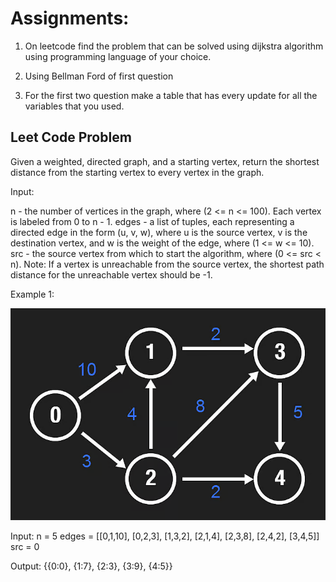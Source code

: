 # Assignments:

1.  On leetcode find the problem that can be solved using dijkstra algorithm using programming language of your choice.

2.  Using Bellman Ford of first question

3.  For the first two question make a table that has every update for all the variables that you used.

## Leet Code Problem

Given a weighted, directed graph, and a starting vertex, return the shortest distance from the starting vertex to every vertex in the graph.

Input:

n - the number of vertices in the graph, where (2 <= n <= 100). Each vertex is labeled from 0 to n - 1.
edges - a list of tuples, each representing a directed edge in the form (u, v, w), where u is the source vertex, v is the destination vertex, and w is the weight of the edge, where (1 <= w <= 10).
src - the source vertex from which to start the algorithm, where (0 <= src < n).
Note: If a vertex is unreachable from the source vertex, the shortest path distance for the unreachable vertex should be -1.

Example 1:

![alt text](image.png)

Input:
n = 5
edges = [[0,1,10], [0,2,3], [1,3,2], [2,1,4], [2,3,8], [2,4,2], [3,4,5]]
src = 0

Output:
{{0:0}, {1:7}, {2:3}, {3:9}, {4:5}}
